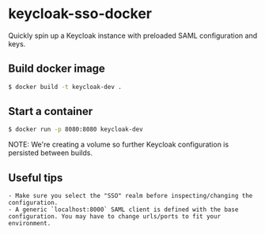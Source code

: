 # keycloak-sso-docker
Quickly spin up a Keycloak instance with preloaded SAML configuration and keys.

## Build docker image

```sh
$ docker build -t keycloak-dev .
```

## Start a container

```sh
$ docker run -p 8080:8080 keycloak-dev
```

NOTE: We're creating a volume so further Keycloak configuration is persisted between builds.

## Useful tips
    - Make sure you select the "SSO" realm before inspecting/changing the configuration.
    - A generic `localhost:8000` SAML client is defined with the base configuration. You may have to change urls/ports to fit your environment.

